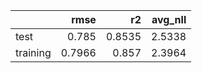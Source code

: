 |          |   rmse |     r2 |   avg_nll |
|:---------|-------:|-------:|----------:|
| test     | 0.785  | 0.8535 |    2.5338 |
| training | 0.7966 | 0.857  |    2.3964 |